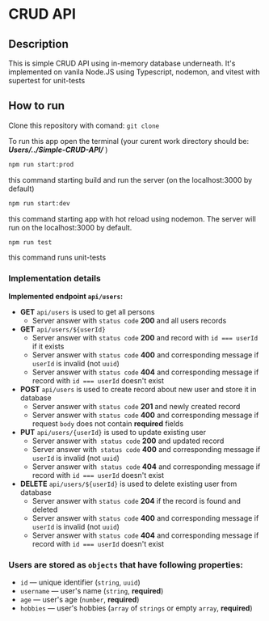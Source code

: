 # CRUD API

## Description

This is simple CRUD API using in-memory database underneath. It's implemented on vanila Node.JS using Typescript, nodemon, and vitest with supertest for unit-tests

## How to run
Clone this repository with comand:
`git clone`

To run this app open the terminal (your curent work directory should be: ***Users/../Simple-CRUD-API/*** )
 

```bash
npm run start:prod 
``` 
this command starting build and run the server (on the localhost:3000 by default)
```bash
npm run start:dev 
``` 
this command starting app with hot reload using nodemon. The server will run on the localhost:3000 by default.
```bash
npm run test 
``` 
this command runs unit-tests 
 
### Implementation details

 **Implemented endpoint `api/users`:**
  - **GET** `api/users` is used to get all persons
    - Server answer with `status code` **200** and all users records
  - **GET** `api/users/${userId}` 
    - Server answer with `status code` **200** and record with `id === userId` if it exists
    - Server  answer with `status code` **400** and corresponding message if `userId` is invalid (not `uuid`)
    - Server answer with `status code` **404** and corresponding message if record with `id === userId` doesn't exist
  - **POST** `api/users` is used to create record about new user and store it in database
    - Server answer with `status code` **201** and newly created record
    - Server answer with `status code` **400** and corresponding message if request `body` does not contain **required** fields
  - **PUT** `api/users/{userId}` is used to update existing user
    - Server answer with` status code` **200** and updated record
    - Server answer with` status code` **400** and corresponding message if `userId` is invalid (not `uuid`)
    - Server answer with` status code` **404** and corresponding message if record with `id === userId` doesn't exist
  - **DELETE** `api/users/${userId}` is used to delete existing user from database
    - Server answer with `status code` **204** if the record is found and deleted
    - Server answer with `status code` **400** and corresponding message if `userId` is invalid (not `uuid`)
    - Server answer with `status code` **404** and corresponding message if record with `id === userId` doesn't exist
 
### Users are stored as `objects` that have following properties:
 - `id` — unique identifier (`string`, `uuid`) 
 - `username` — user's name (`string`, **required**)
 - `age` — user's age (`number`, **required**)
 - `hobbies` — user's hobbies (`array` of `strings` or empty `array`, **required**)
